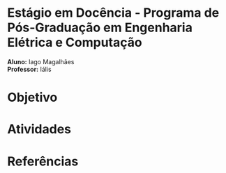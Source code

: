 # Estágio em Docência - Programa de Pós-Graduação em Engenharia Elétrica e Computação

**Aluno:** Iago Magalhães <br>
**Professor:** Iális 

# Objetivo

# Atividades

# Referências
